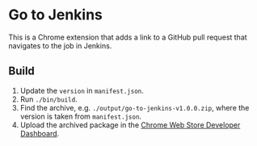 # Go to Jenkins

This is a Chrome extension that adds a link to a GitHub pull request that navigates to the job in Jenkins.

## Build

1. Update the `version` in `manifest.json`.
2. Run `./bin/build`.
3. Find the archive, e.g. `./output/go-to-jenkins-v1.0.0.zip`, where the version is taken from `manifest.json`.
4. Upload the archived package in the [Chrome Web Store Developer Dashboard](https://chrome.google.com/webstore/devconsole/).
